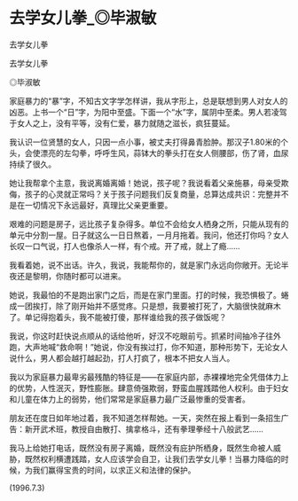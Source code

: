# 去学女儿拳_◎毕淑敏

去学女儿拳

去学女儿拳

◎毕淑敏

家庭暴力的“暴”字，不知古文字学怎样讲，我从字形上，总是联想到男人对女人的凶恶。上书一个“日”字，为阳中至盛。下面一个“水”字，属阴中至柔。男人若凌驾于女人之上，没有平等，没有仁爱，暴力就随之滋长，疯狂蔓延。

我认识一位贤慧的女人，只因一点小事，被丈夫打得鼻青脸肿。那汉子1.80米的个头，会使漂亮的左勾拳，呼呼生风，蒜钵大的拳头打在女人侧腰部，伤了肾，血尿持续了很久。

她让我帮拿个主意，我说离婚离婚！她说，孩子呢？我说看着父亲施暴，母亲受欺侮，孩子的心灵就正常吗？关于孩子问题我们反复商量，总算达成共识：完整并不是在一切情况下永远最好，真理比父亲更重要。

艰难的问题是房子，远比孩子复杂得多。单位不会给女人栖身之所，只能从现有的单元中分割一屋。日子就这么一日日熬着，一月月拖着。我问，他还打你吗？女人长叹一口气说，打人也像杀人一样，有个戒。开了戒，就上了瘾……

我看着她，说不出话。许久，我说，我能帮你的，就是家门永远向你敞开。无论半夜还是黎明，你随时都可以进来。

她说，我最怕的不是跑出家门之后，而是在家门里面。打的时候，我恐惧极了。蜷成一团挨打，除了刚开始并不感觉疼。只是想，我要被打死了，大脑很快就麻木了。单记得抱着头，我不能被打傻，那样谁给我的孩子做饭呢？

我说，你这时赶快说点顺从的话给他听，好汉不吃眼前亏。抓紧时间抽冷子往外跑，大声地喊“救命啊！”她说，你没有挨过打，你不知道，那种形势下，无论女人说什么，男人都会越打越起劲，打人打疯了，根本不把女人当人。

我以为家庭暴力最卑劣最残酷的特征是——在家庭内部，赤裸裸地完全凭借体力上的优势，人性泯灭，野性膨胀。肆意倚强欺弱，野蛮血腥践踏他人权利。由于妇女和儿童在体力上的弱势，他们常常是家庭暴力最广泛最惨重的受害者。

朋友还在度日如年地过着，我不知道怎样帮她。一天，突然在报上看到一条招生广告：新开武术班，教授自由散打、擒拿格斗，还有拳理拳经十八般武艺……

我马上给她打电话，既然没有房子离婚，既然没有庇护所栖身，既然生命被人威胁，既然权利横遭践踏，女人应该学会自卫，让我们去学女儿拳！当暴力降临的时候，为我们赢得宝贵的时间，以求正义和法律的保护。

(1996.7.3)